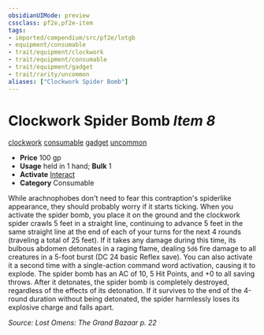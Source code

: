 ```yaml
---
obsidianUIMode: preview
cssclass: pf2e,pf2e-item
tags:
- imported/compendium/src/pf2e/lotgb
- equipment/consumable
- trait/equipment/clockwork
- trait/equipment/consumable
- trait/equipment/gadget
- trait/rarity/uncommon
aliases: ["Clockwork Spider Bomb"]
---
```

# Clockwork Spider Bomb *Item 8*  
[clockwork](clockwork-g-g.md)  [consumable](consumable.md)  [gadget](gadget-g-g.md)  [uncommon](uncommon.md)  

- **Price** 100 gp
- **Usage** held in 1 hand; **Bulk** 1
- **Activate** [Interact](interact.md)
- **Category** Consumable

While arachnophobes don't need to fear this contraption's spiderlike appearance, they should probably worry if it starts ticking. When you activate the spider bomb, you place it on the ground and the clockwork spider crawls 5 feet in a straight line, continuing to advance 5 feet in the same straight line at the end of each of your turns for the next 4 rounds (traveling a total of 25 feet). If it takes any damage during this time, its bulbous abdomen detonates in a raging flame, dealing `5d6` fire damage to all creatures in a 5-foot burst (DC 24 basic Reflex save). You can also activate it a second time with a single-action command word activation, causing it to explode. The spider bomb has an AC of 10, 5 Hit Points, and +0 to all saving throws. After it detonates, the spider bomb is completely destroyed, regardless of the effects of its detonation. If it survives to the end of the 4-round duration without being detonated, the spider harmlessly loses its explosive charge and falls apart.

*Source: Lost Omens: The Grand Bazaar p. 22*